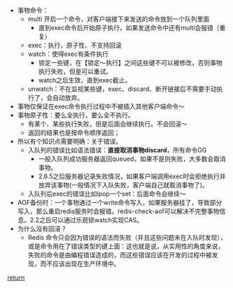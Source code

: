 * 事物命令：
    * multi 开启一个命令，对客户端接下来发送的命令放到一个队列里面
        * 直到exec命令后开始原子执行，如果发送命令中还有multi会报错（重复）
    * exec：执行，原子性、不支持回滚
    * watch：使得exec有条件执行
        * 锁定一些键，在【锁定～执行】之间这些键不可以被修改，否则事物执行失败，但是可以重试。
        * watch之后生效，直到exec截止。
    * unwatch：不在监视某些键，exec、discard、断开链接后不需要手动执行了，会自动放弃。
* 事物仅保证在exec命令执行过程中不被插入其他客户端命令～
* 事物原子性：要么全执行，要么全不执行。
    * 有某个、某些执行失败，但是后面会继续执行。不会回滚～
    * 返回的结果也是按命令顺序返回；
* 所以有个知识点需要明确：关于错误。
    * 入队列的错误比如语法错误：**直接取消事物discard**，所有命令GG
        * 一般入队列成功服务器返回queued，如果不是则失败，大多数会取消事物。
        * 2.6.5之后服务器记录失败情况，如果客户端调用exec时会拒绝执行并放弃该事物(一般情况下入队失败，客户端自己就取消事物了)。
    * 入队列后exec的错误比如lpop一个set：后面命令会继续～
* AOF备份时：一个事物通过一个write命令写入，如果服务器挂了，导致部分写入，那么重启redis服务时会报错。redis-check-aof可以解决不完整事物信息。2.2之后可以通过乐观锁watch实现CAS。
* 为什么没有回滚？
    * Redis 命令只会因为错误的语法而失败（并且这些问题未在入队时发现），或是命令用在了错误类型的键上面：这也就是说，从实用性的角度来说，失败的命令是由编程错误造成的，而这些错误应该在开发的过程中被发现，而不应该出现在生产环境中。



[return](README.md)